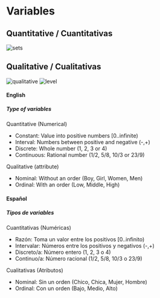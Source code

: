 # Variables

## Quantitative / Cuantitativas
![sets](https://www.ditutor.com/numeros_reales/images/10.gif)

## Qualitative / Cualitativas
![qualitative](https://encrypted-tbn0.gstatic.com/images?q=tbn:ANd9GcRW-9rif4Zni6k_0oBrvaGTZ_rQ_WI0wzUvMpWDLkFNolrHLYI0OQ&s)
![level](https://cdn.pixabay.com/photo/2016/12/25/16/40/volume-1930242_960_720.png)


#### English 
##### Type of variables 
Quantitative (Numerical)
- Constant: Value into positive numbers [0..infinite)
- Interval: Numbers between positive and negative (-,+) 
- Discrete: Whole number (1, 2, 3 or 4)
- Continuous: Rational number (1/2, 5/8, 10/3 or 23/9)

Qualitative (attribute)
- Nominal: Without an order (Boy, Girl, Women, Men)
- Ordinal: With an order (Low, Middle, High)

#### Español
##### Tipos de variables 
Cuantitativas (Numéricas)
- Razón: Toma un valor entre los positivos [0..infinito)
- Intervalar: Números entre los positivos y negativos (-,+) 
- Discreto/a: Número entero (1, 2, 3 o 4)
- Continuo/a: Número racional (1/2, 5/8, 10/3 o 23/9)

Cualitativas (Atributos)
- Nominal: Sin un orden (Chico, Chica, Mujer, Hombre)
- Ordinal: Con un orden (Bajo, Medio, Alto)